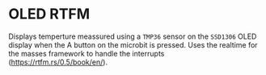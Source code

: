 # OLED RTFM

Displays temperture meassured using a `TMP36` sensor on the `SSD1306` OLED
display when the A button on the microbit is pressed. Uses the realtime for the
masses framework to handle the interrupts (https://rtfm.rs/0.5/book/en/).
